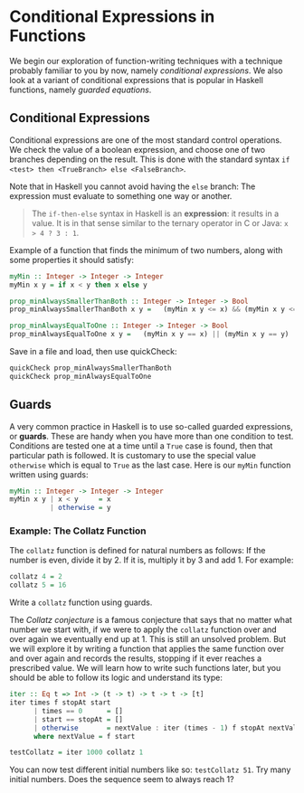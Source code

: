 # Conditional Expressions in Functions

We begin our exploration of function-writing techniques with a technique probably familiar to you by now, namely *conditional expressions*. We also look at a variant of conditional expressions that is popular in Haskell functions, namely *guarded equations*.

## Conditional Expressions

Conditional expressions are one of the most standard control operations. We check the value of a boolean expression, and choose one of two branches depending on the result. This is done with the standard syntax `if <test> then <TrueBranch> else <FalseBranch>`.

Note that in Haskell you cannot avoid having the `else` branch: The expression must evaluate to something one way or another.

> The `if-then-else` syntax in Haskell is an **expression**: it results in a value. It is in that sense similar to the ternary operator in C or Java: `x > 4 ? 3 : 1`.

Example of a function that finds the minimum of two numbers, along with some properties it should satisfy:
```haskell
myMin :: Integer -> Integer -> Integer
myMin x y = if x < y then x else y

prop_minAlwaysSmallerThanBoth :: Integer -> Integer -> Bool
prop_minAlwaysSmallerThanBoth x y =   (myMin x y <= x) && (myMin x y <= y)

prop_minAlwaysEqualToOne :: Integer -> Integer -> Bool
prop_minAlwaysEqualToOne x y =   (myMin x y == x) || (myMin x y == y)
```
Save in a file and load, then use quickCheck:
```haskell
quickCheck prop_minAlwaysSmallerThanBoth
quickCheck prop_minAlwaysEqualToOne
```

## Guards

A very common practice in Haskell is to use so-called guarded expressions, or **guards**. These are handy when you have more than one condition to test. Conditions are tested one at a time until a `True` case is found, then that particular path is followed. It is customary to use the special value `otherwise` which is equal to `True` as the last case. Here is our `myMin` function written using guards:

```haskell
myMin :: Integer -> Integer -> Integer
myMin x y | x < y     = x
          | otherwise = y
```

### Example: The Collatz Function

The `collatz` function is defined for natural numbers as follows: If the number is even, divide it by 2. If it is, multiply it by 3 and add 1. For example:
```haskell
collatz 4 = 2
collatz 5 = 16
```
Write a `collatz` function using guards.

The *Collatz conjecture* is a famous conjecture that says that no matter what number we start with, if we were to apply the `collatz` function over and over again we eventually end up at 1. This is still an unsolved problem. But we will explore it by writing a function that applies the same function over and over again and records the results, stopping if it ever reaches a prescribed value. We will learn how to write such functions later, but you should be able to follow its logic and understand its type:
```haskell
iter :: Eq t => Int -> (t -> t) -> t -> t -> [t]
iter times f stopAt start
      | times == 0      = []
      | start == stopAt = []
      | otherwise       = nextValue : iter (times - 1) f stopAt nextValue
      where nextValue = f start

testCollatz = iter 1000 collatz 1
```
You can now test different initial numbers like so: `testCollatz 51`. Try many initial numbers. Does the sequence seem to always reach 1?
